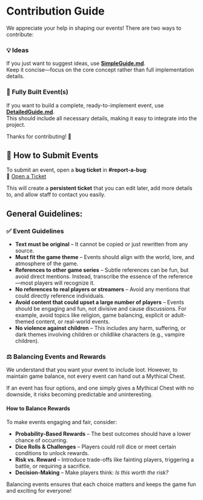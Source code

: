 # Contribution Guide

We appreciate your help in shaping our events! There are two ways to contribute:


### 💡  Ideas  
If you just want to suggest ideas, use **[SimpleGuide.md](SimpleGuide.md)**.  
Keep it concise—focus on the core concept rather than full implementation details.

### 🔧 Fully Built Event(s)
If you want to build a complete, ready-to-implement event, use **[DetailedGuide.md](DetailedGuide.md)**.  
This should include all necessary details, making it easy to integrate into the project.

Thanks for contributing! 🚀

## 📜 How to Submit Events  

To submit an event, open a **bug ticket** in **#report-a-bug**:  
🔗 [Open a Ticket](https://discord.com/channels/840176928984268811/840499984209149992/1255560170080047117)  

This will create a **persistent ticket** that you can edit later, add more details to, and allow staff to contact you easily.  



## General Guidelines:

### ✅ Event Guidelines  
- **Text must be original** – It cannot be copied or just rewritten from any source.  
- **Must fit the game theme** – Events should align with the world, lore, and atmosphere of the game.  
- **References to other game series** – Subtle references can be fun, but avoid direct mentions. Instead, transcribe the essence of the reference—most players will recognize it.  
- **No references to real players or streamers** – Avoid any mentions that could directly reference individuals.
- **Avoid content that could upset a large number of players** – Events should be engaging and fun, not divisive and cause discussions. For example, avoid topics like religion, game balancing, explicit or adult-themed content, or real-world events.
- **No violence against children** – This includes any harm, suffering, or dark themes involving children or childlike characters (e.g., vampire children).

### ⚖️ Balancing Events and Rewards  

We understand that you want your event to include loot. However, to maintain game balance, not every event can hand out a Mythical Chest.  

If an event has four options, and one simply gives a Mythical Chest with no downside, it risks becoming predictable and uninteresting.  

#### How to Balance Rewards  
To make events engaging and fair, consider:  
- **Probability-Based Rewards** – The best outcomes should have a lower chance of occurring.  
- **Dice Rolls & Challenges** – Players could roll dice or meet certain conditions to unlock rewards.  
- **Risk vs. Reward** – Introduce trade-offs like fainting players, triggering a battle, or requiring a sacrifice.  
- **Decision-Making** – Make players think: *Is this worth the risk?*  

Balancing events ensures that each choice matters and keeps the game fun and exciting for everyone!  

